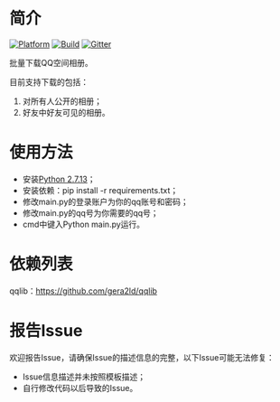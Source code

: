 # 简介
[![Platform](https://img.shields.io/badge/Language-Python%202.7-blue.svg)](https://www.python.org/)
[![Build](https://api.travis-ci.org/youngytj/Qzone_Photo.svg?branch=master)](https://travis-ci.org/youngytj/Qzone_Photo)
[![Gitter](https://img.shields.io/badge/chat-on%20gitter-blue.svg)](https://gitter.im/tianjyan/Lobby)

批量下载QQ空间相册。

目前支持下载的包括：
1. 对所有人公开的相册；
2. 好友中好友可见的相册。

# 使用方法
* 安装[Python 2.7.13](https://www.python.org/downloads/release/python-2713/)；
* 安装依赖：pip install -r requirements.txt；
* 修改main.py的登录账户为你的qq账号和密码；
* 修改main.py的qq号为你需要的qq号；
* cmd中键入Python main.py运行。

# 依赖列表
qqlib：https://github.com/gera2ld/qqlib

# 报告Issue
欢迎报告Issue，请确保Issue的描述信息的完整，以下Issue可能无法修复：
* Issue信息描述并未按照模板描述；
* 自行修改代码以后导致的Issue。